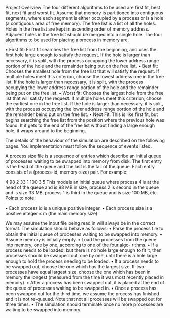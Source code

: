 Project Overview
The four different algorithms to be used are first fit, best fit, next fit and worst fit. Assume 
that memory is partitioned into contiguous segments, where each segment is either occupied by a 
process or is a hole (a contiguous area of free memory). The free list is a list of all the holes. 
Holes in the free list are kept in ascending order of memory address. Adjacent holes in the free 
list should be merged into a single hole. 
The four algorithms to be used for placing a process in memory are: 

• First fit: First fit searches the free list from the beginning, and uses the first hole large 
enough to satisfy the request. If the hole is larger than necessary, it is split, with the process 
occupying the lower address range portion of the hole and the remainder being put on the free list. 
• Best fit: Chooses the smallest hole from the free list that will satisfy the request. If multiple 
holes meet this criterion, choose the lowest address one in the free list. If the hole is larger 
than necessary, it is split, with the process occupying the lower address range portion of the hole 
and the remainder being put on the free list. 
• Worst fit: Chooses the largest hole from the free list that will satisfy the request. If multiple 
holes meet this criterion, choose the earliest one in the free list. If the hole is larger than 
necessary, it is split, with the process occupying the lower address range portion of the hole and 
the remainder being put on the free list. 
• Next Fit: This is like first fit, but begins searching the free list from the position where the 
previous hole was found. It if gets to the end of the free list without finding a large enough 
hole, it wraps around to the beginning. 

The details of the behaviour of the simulation are described on the following pages. You 
implementation
must follow the sequence of events listed.

A process size file is a sequence of entries which describe an initial queue of processes waiting 
to be swapped into memory from disk. The first entry is the head of the queue and the last is the 
tail of the queue. Each entry consists of a (process-id, memory-size) pair. For example:

4 98 
2 33 
1 100 
3 5 
This models an initial queue where process 4 is at the head of the queue and is 98 MB in size, 
process 2 is second in the queue and is size 33 MB, process 1 is third in the queue and is size 100 
MB, etc. 
Points to note: 

• Each process id is a unique positive integer. 
• Each process size is a positive integer ≤ m (the main memory size). 

We may assume the input file being read in will always be in the correct format. The simulation 
should behave as follows:
• Parse the process file to obtain the initial queue of processes waiting to be swapped into 
memory. 
• Assume memory is initially empty. 
• Load the processes from the queue into memory, one by one, according to one of the four algo- 
rithms. 
• If a process needs to be loaded, but there is no hole large enough to fit it, then processes 
should be swapped out, one by one, until there is a hole large enough to hold the process needing 
to be loaded. 
• If a process needs to be swapped out, choose the one which has the largest size. If two processes 
have equal largest size, choose the one which has been in memory the longest (measured from the 
time it was most recently placed in memory). 
• After a process has been swapped out, it is placed at the end of the queue of processes waiting 
to be swapped in. 
• Once a process has been swapped out for the third time, we assume the process has finished and it 
is not re-queued. Note that not all processes will be swapped out for three times.
• The simulation should terminate once no more processes are waiting to be swapped into memory.


